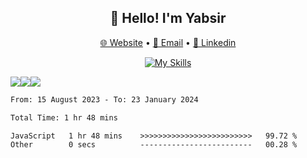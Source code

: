 <div align="center">
<h2>👋 Hello! I'm Yabsir</h2>
<p>
  <a href="https://finalproject4-webportfolio.netlify.app/">🌐 Website</a> •
  <a href="mailto:yabsir.aditya@gmail.com">📧 Email</a> •
  <a href="https://www.linkedin.com/in/yabsiraditya/">💼 Linkedin</a> 
</p>

[![My Skills](https://skillicons.dev/icons?i=html,css,js,react,laravel,tailwind,bootstrap,figma)](https://skillicons.dev)

</div>

<div align="center">
  <div style="display: flex; align-items:center;" >
    <img src="https://github-readme-stats.vercel.app/api?username=yabsiraditya&theme=vue&hide=prs" />
    <img src="https://github-readme-stats.vercel.app/api/top-langs/?username=anuraghazra&layout=compact&theme=vue" />
    <img src="https://github-readme-streak-stats.herokuapp.com/?user=yabsiraditya&theme=vue&hide_border=true" />
  </div>
</div>


<!--START_SECTION:waka-->

```txt
From: 15 August 2023 - To: 23 January 2024

Total Time: 1 hr 48 mins

JavaScript   1 hr 48 mins    >>>>>>>>>>>>>>>>>>>>>>>>>   99.72 %
Other        0 secs          -------------------------   00.28 %
```

<!--END_SECTION:waka-->
